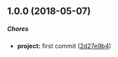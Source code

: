 ## 1.0.0 (2018-05-07)

##### Chores

* **project:**  first commit ([2d27e9b4](https://github.com/eclass/sequelize-soft-delete/commit/2d27e9b4631bc71b06a454d1f6a5f456765fdb0f))

